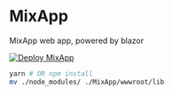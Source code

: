 # MixApp

MixApp web app, powered by blazor

[![Deploy MixApp](https://github.com/ConchbrainClub/MixApp/actions/workflows/deploy.yaml/badge.svg)](https://github.com/ConchbrainClub/MixApp/actions/workflows/deploy.yaml)

```bash
yarn # OR npm install
mv ./node_modules/ ./MixApp/wwwroot/lib
```